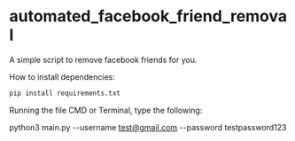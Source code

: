 # automated_facebook_friend_removal
A simple script to remove facebook friends for you.

How to install dependencies:

```bash
pip install requirements.txt
```
Running the file CMD or Terminal, type the following: 

python3 main.py --username test@gmail.com --password testpassword123

